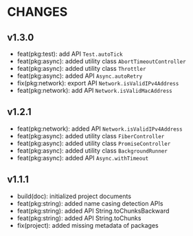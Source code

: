 # CHANGES

## v1.3.0

- feat(pkg:test): add API `Test.autoTick`
- feat(pkg:async): added utility class `AbortTimeoutController`
- feat(pkg:async): added utility class `Throttler`
- feat(pkg:async): added API `Async.autoRetry`
- fix(pkg:network): export API `Network.isValidIPv4Address`
- feat(pkg:network): add API `Network.isValidMacAddress`

## v1.2.1

- feat(pkg:network): added API `Network.isValidIPv4Address`
- feat(pkg:async): added utility class `FiberController`
- feat(pkg:async): added utility class `PromiseController`
- feat(pkg:async): added utility class `BackgroundRunner`
- feat(pkg:async): added API `Async.withTimeout`

## v1.1.1

- build(doc): initialized project documents
- feat(pkg:string): added name casing detection APIs
- feat(pkg:string): added API String.toChunksBackward
- feat(pkg:string): added API String.toChunks
- fix(project): added missing metadata of packages
